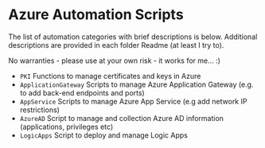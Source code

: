 # Azure Automation Scripts

The list of automation categories with brief descriptions is below. Additional descriptions are provided in each folder Readme (at least I try to).

No warranties - please use at your own risk - it works for me... :)

- ```PKI``` Functions to manage certificates and keys in Azure 
- ```ApplicationGateway``` Scripts to manage Azure Application Gateway (e.g. to add back-end endpoints and ports)
- ```AppService``` Scripts to manage Azure App Service (e.g add network IP restrictions)
- ```AzureAD``` Script to manage and collection Azure AD information (applications, privileges etc)
- ```LogicApps``` Script to deploy and manage Logic Apps 

 
